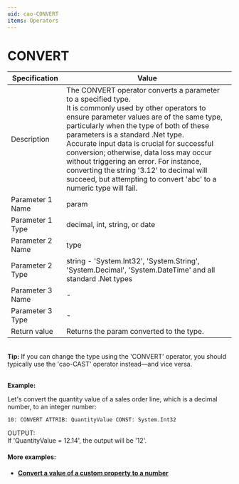 ```yaml
---
uid: cao-CONVERT
items: Operators
---
```


# CONVERT 

| Specification    | Value                                                        |
| ---------------- | ------------------------------------------------------------ |
| Description      | The CONVERT operator converts a parameter to a specified type. <br>It is commonly used by other operators to ensure parameter values are of the same type, particularly when the type of both of these parameters is a standard .Net type. <br> Accurate input data is crucial for successful conversion; otherwise, data loss may occur without triggering an error. For instance, converting the string '3.12' to decimal will succeed, but attempting to convert 'abc' to a numeric type will fail. |
| Parameter 1 Name | param                                                        |
| Parameter 1 Type | decimal, int, string, or date                                 |
| Parameter 2 Name | type                                                         |
| Parameter 2 Type | string - 'System.Int32', 'System.String', 'System.Decimal', 'System.DateTime' and all standard .Net types |
| Parameter 3 Name | -                                                            |
| Parameter 3 Type | -                                                            |
| Return value     | Returns the param converted to the type.                     |


<br/>**Tip:** If you can change the type using the 'CONVERT' operator, you should typically use the 'cao-CAST' operator instead—and vice versa.


<br/>**Example:**

Let's convert the quantity value of a sales order line, which is a decimal number, to an integer number:

```
10: CONVERT ATTRIB: QuantityValue CONST: System.Int32                  
```
OUTPUT: <br> If 'QuantityValue = 12.14', the output will be '12'.


#### More examples:

- **[Convert a value of a custom property to a number](../examples/convert-property-to-number.md)**
